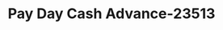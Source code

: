 ---
f_zip-code: 36401
f_state-code: AL
title: Pay Day Cash Advance-23513
f_phone: 251-578-5055
f_city-only: Evergreen
f_address: 820 Liberty Hill Dr Evergreen
f_location-unique-id: '23513'
slug: pay-day-cash-advance-23513
updated-on: '2024-05-30T13:46:58.046Z'
created-on: '2024-05-30T13:36:59.803Z'
published-on: '2024-05-30T13:54:32.469Z'
f_city-state: cms/city/evergreen-al.md
f_company: cms/company/pay-day-cash-advance.md
f_state: cms/state/alabama.md
layout: '[payday-loan].html'
tags: payday-loan
---